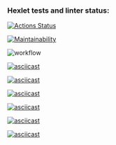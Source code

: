 ### Hexlet tests and linter status:
[![Actions Status](https://github.com/popova-iu-iu/frontend-project-lvl1/workflows/hexlet-check/badge.svg)](https://github.com/popova-iu-iu/frontend-project-lvl1/actions)

[![Maintainability](https://api.codeclimate.com/v1/badges/4d3acff1021785b4c3e4/maintainability)](https://codeclimate.com/github/popova-iu-iu/frontend-project-lvl1/maintainability)

![workflow](https://github.com/popova-iu-iu/frontend-project-lvl1/actions/workflows/github-actions.yml/badge.svg)

[![asciicast](https://asciinema.org/a/7CtPrIjZJrSP5D735Al5gIX4k.svg)](https://asciinema.org/a/7CtPrIjZJrSP5D735Al5gIX4k)

[![asciicast](https://asciinema.org/a/lngjhgeuRmFTEZCw0hZLVX1Xp.svg)](https://asciinema.org/a/lngjhgeuRmFTEZCw0hZLVX1Xp)

[![asciicast](https://asciinema.org/a/Zk5FgT4u2T7yy09iYuLDSytpk.svg)](https://asciinema.org/a/Zk5FgT4u2T7yy09iYuLDSytpk)

[![asciicast](https://asciinema.org/a/Epgk9MEE3IFAg0IV5VYZlNCt2.svg)](https://asciinema.org/a/Epgk9MEE3IFAg0IV5VYZlNCt2)

[![asciicast](https://asciinema.org/a/ceyOMgXFn5INbJlhsR62BO1FF.svg)](https://asciinema.org/a/ceyOMgXFn5INbJlhsR62BO1FF)

[![asciicast](https://asciinema.org/a/YmoYVkCs0dxO5uCTUG5qFtZVI.svg)](https://asciinema.org/a/YmoYVkCs0dxO5uCTUG5qFtZVI)

